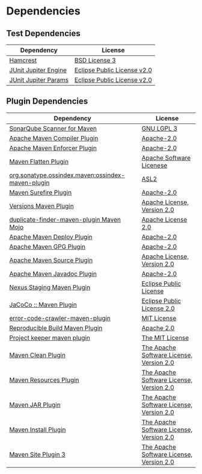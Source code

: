<!-- @formatter:off -->
# Dependencies

## Test Dependencies

| Dependency                | License                          |
| ------------------------- | -------------------------------- |
| [Hamcrest][0]             | [BSD License 3][1]               |
| [JUnit Jupiter Engine][2] | [Eclipse Public License v2.0][3] |
| [JUnit Jupiter Params][2] | [Eclipse Public License v2.0][3] |

## Plugin Dependencies

| Dependency                                              | License                                        |
| ------------------------------------------------------- | ---------------------------------------------- |
| [SonarQube Scanner for Maven][4]                        | [GNU LGPL 3][5]                                |
| [Apache Maven Compiler Plugin][6]                       | [Apache-2.0][7]                                |
| [Apache Maven Enforcer Plugin][8]                       | [Apache-2.0][7]                                |
| [Maven Flatten Plugin][9]                               | [Apache Software Licenese][7]                  |
| [org.sonatype.ossindex.maven:ossindex-maven-plugin][10] | [ASL2][11]                                     |
| [Maven Surefire Plugin][12]                             | [Apache-2.0][7]                                |
| [Versions Maven Plugin][13]                             | [Apache License, Version 2.0][7]               |
| [duplicate-finder-maven-plugin Maven Mojo][14]          | [Apache License 2.0][15]                       |
| [Apache Maven Deploy Plugin][16]                        | [Apache-2.0][7]                                |
| [Apache Maven GPG Plugin][17]                           | [Apache-2.0][7]                                |
| [Apache Maven Source Plugin][18]                        | [Apache License, Version 2.0][7]               |
| [Apache Maven Javadoc Plugin][19]                       | [Apache-2.0][7]                                |
| [Nexus Staging Maven Plugin][20]                        | [Eclipse Public License][21]                   |
| [JaCoCo :: Maven Plugin][22]                            | [Eclipse Public License 2.0][23]               |
| [error-code-crawler-maven-plugin][24]                   | [MIT License][25]                              |
| [Reproducible Build Maven Plugin][26]                   | [Apache 2.0][11]                               |
| [Project keeper maven plugin][27]                       | [The MIT License][28]                          |
| [Maven Clean Plugin][29]                                | [The Apache Software License, Version 2.0][11] |
| [Maven Resources Plugin][30]                            | [The Apache Software License, Version 2.0][11] |
| [Maven JAR Plugin][31]                                  | [The Apache Software License, Version 2.0][11] |
| [Maven Install Plugin][32]                              | [The Apache Software License, Version 2.0][11] |
| [Maven Site Plugin 3][33]                               | [The Apache Software License, Version 2.0][11] |

[0]: http://hamcrest.org/JavaHamcrest/
[1]: http://opensource.org/licenses/BSD-3-Clause
[2]: https://junit.org/junit5/
[3]: https://www.eclipse.org/legal/epl-v20.html
[4]: http://sonarsource.github.io/sonar-scanner-maven/
[5]: http://www.gnu.org/licenses/lgpl.txt
[6]: https://maven.apache.org/plugins/maven-compiler-plugin/
[7]: https://www.apache.org/licenses/LICENSE-2.0.txt
[8]: https://maven.apache.org/enforcer/maven-enforcer-plugin/
[9]: https://www.mojohaus.org/flatten-maven-plugin/
[10]: https://sonatype.github.io/ossindex-maven/maven-plugin/
[11]: http://www.apache.org/licenses/LICENSE-2.0.txt
[12]: https://maven.apache.org/surefire/maven-surefire-plugin/
[13]: https://www.mojohaus.org/versions/versions-maven-plugin/
[14]: https://basepom.github.io/duplicate-finder-maven-plugin
[15]: http://www.apache.org/licenses/LICENSE-2.0.html
[16]: https://maven.apache.org/plugins/maven-deploy-plugin/
[17]: https://maven.apache.org/plugins/maven-gpg-plugin/
[18]: https://maven.apache.org/plugins/maven-source-plugin/
[19]: https://maven.apache.org/plugins/maven-javadoc-plugin/
[20]: http://www.sonatype.com/public-parent/nexus-maven-plugins/nexus-staging/nexus-staging-maven-plugin/
[21]: http://www.eclipse.org/legal/epl-v10.html
[22]: https://www.jacoco.org/jacoco/trunk/doc/maven.html
[23]: https://www.eclipse.org/legal/epl-2.0/
[24]: https://github.com/exasol/error-code-crawler-maven-plugin/
[25]: https://github.com/exasol/error-code-crawler-maven-plugin/blob/main/LICENSE
[26]: http://zlika.github.io/reproducible-build-maven-plugin
[27]: https://github.com/exasol/project-keeper/
[28]: https://github.com/exasol/project-keeper/blob/main/LICENSE
[29]: http://maven.apache.org/plugins/maven-clean-plugin/
[30]: http://maven.apache.org/plugins/maven-resources-plugin/
[31]: http://maven.apache.org/plugins/maven-jar-plugin/
[32]: http://maven.apache.org/plugins/maven-install-plugin/
[33]: http://maven.apache.org/plugins/maven-site-plugin/

